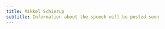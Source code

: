 ```yaml
---
title: Mikkel Schierup
subtitle: Information about the speech will be posted soon
---
```

<!-- 
This Space here will be used to explain what the keynote talk will be about.

{:.list-inline}
- When: Monday 00 October 2020 @11:00AM
- Where: Zoom?
-->